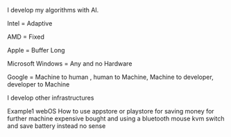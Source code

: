 I develop my algorithms with AI.

Intel = Adaptive

AMD = Fixed

Apple = Buffer Long 

Microsoft Windows = Any and no Hardware

Google = Machine to human , human to Machine, Machine to developer, developer to Machine

I develop other infrastructures

Example1 webOS 
How to use appstore or playstore for saving money for further machine expensive bought and using a bluetooth mouse kvm switch and save battery instead no sense 
